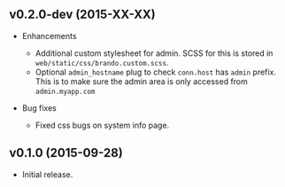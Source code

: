 ## v0.2.0-dev (2015-XX-XX)
* Enhancements
  * Additional custom stylesheet for admin. 
    SCSS for this is stored in `web/static/css/brando.custom.scss`.
  * Optional `admin_hostname` plug to check `conn.host` has `admin` prefix. 
    This is to make sure the admin area is only accessed from `admin.myapp.com`

* Bug fixes
  * Fixed css bugs on system info page.

## v0.1.0 (2015-09-28)

* Initial release.